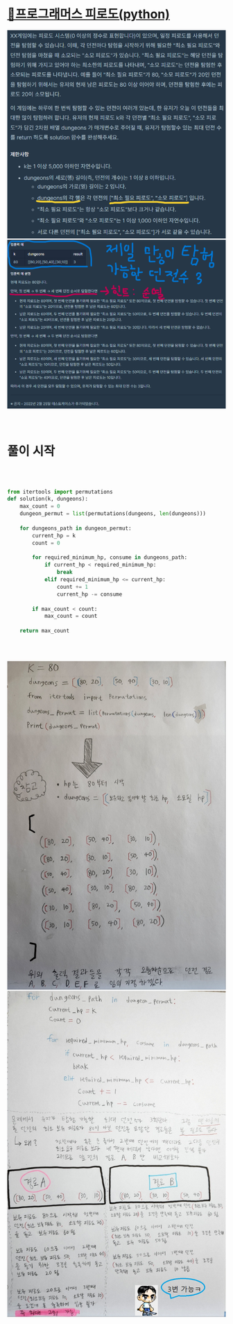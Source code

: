 # [🔨프로그래머스 피로도(python)](https://school.programmers.co.kr/learn/courses/30/lessons/87946)

![Desktop View](./pic/1.png)
![Desktop View](./pic/2.png)
<br>
<br>
<br>
# 풀이 시작

<br>
<br>

```py
from itertools import permutations
def solution(k, dungeons):
    max_count = 0 
    dungeon_permut = list(permutations(dungeons, len(dungeons))) 
    
    for dungeons_path in dungeon_permut:
        current_hp = k    
        count = 0 
        
        for required_minimum_hp, consume in dungeons_path:
            if current_hp < required_minimum_hp:
                break 
            elif required_minimum_hp <= current_hp:
                count += 1    
                current_hp -= consume            
            
        if max_count < count:
            max_count = count
    
    return max_count
```
<br>
<br>

![Desktop View](./pic/3.jpg)
![Desktop View](./pic/4.jpeg)